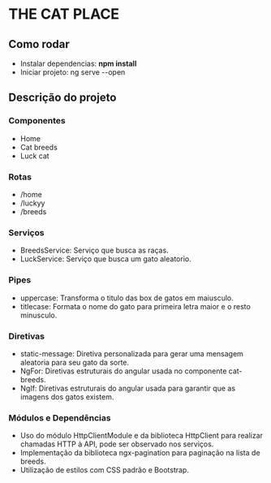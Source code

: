 # THE CAT PLACE

## Como rodar

- Instalar dependencias: **npm install**
- Iniciar projeto: ng serve --open

## Descrição do projeto

### Componentes

- Home
- Cat breeds
- Luck cat

### Rotas

- /home
- /luckyy
- /breeds

### Serviços

- BreedsService: Serviço que busca as raças.
- LuckService: Serviço que busca um gato aleatorio.

### Pipes

- uppercase: Transforma o titulo das box de gatos em maiusculo.
- titlecase: Formata o nome do gato para primeira letra maior e o resto minusculo.

### Diretivas

- static-message: Diretiva personalizada para gerar uma mensagem aleatoria para seu gato da sorte.
- NgFor: Diretivas estruturais do angular usada no componente cat-breeds.
- NgIf: Diretivas estruturais do angular usada para garantir que as imagens dos gatos existem.

### Módulos e Dependências

- Uso do módulo HttpClientModule e da biblioteca HttpClient para realizar chamadas HTTP à API, pode ser observado nos serviços.
- Implementação da biblioteca ngx-pagination para paginação na lista de breeds.
- Utilização de estilos com CSS padrão e Bootstrap.
